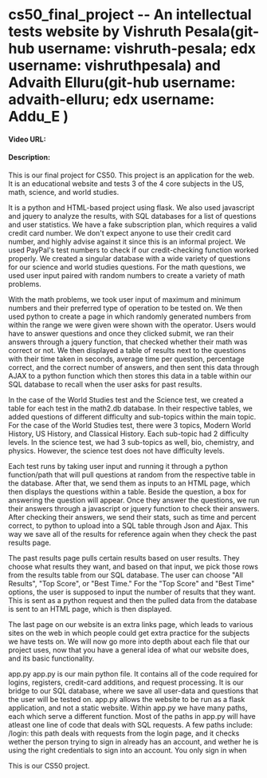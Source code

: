 # cs50_final_project -- An intellectual tests website by Vishruth Pesala(git-hub username: vishruth-pesala; edx username: vishruthpesala) and Advaith Elluru(git-hub username: advaith-elluru; edx username: Addu_E )

#### Video URL:
#### Description:

  This is our final project for CS50. This project is an application for the web. It is an educational website and tests 3 of the 4 core subjects in the US, math, science, and world studies.

  It is a python and HTML-based project using flask. We also used javascript and jquery to analyze the results, with SQL databases for a list of questions and user statistics. We have a fake subscription plan, which requires a valid credit card number. We don't expect anyone to use their credit card number, and highly advise against it since this is an informal project. We used PayPal's test numbers to check if our credit-checking function worked properly. We created a singular database with a wide variety of questions for our science and world studies questions. For the math questions, we used user input paired with random numbers to create a variety of math problems.

  With the math problems, we took user input of maximum and minimum numbers and their preferred type of operation to be tested on. We then used python to create a page in which randomly generated numbers from within the range we were given were shown with the operator. Users would have to answer questions and once they clicked submit, we ran their answers through a jquery function, that checked whether their math was correct or not. We then displayed a table of results next to the questions with their time taken in seconds, average time per question, percentage correct, and the correct number of answers, and then sent this data through AJAX to a python function which then stores this data in a table within our SQL database to recall when the user asks for past results.

  In the case of the World Studies test and the Science test, we created a table for each test in the math2.db database. In their respective tables, we added questions of different difficulty and sub-topics within the main topic. For the case of the World Studies test, there were 3 topics, Modern World History, US History, and Classical History. Each sub-topic had 2 difficulty levels. In the science test, we had 3 sub-topics as well, bio, chemistry, and physics. However, the science test does not have difficulty levels.

  Each test runs by taking user input and running it through a python function/path that will pull questions at random from the respective table in the database. After that, we send them as inputs to an HTML page, which then displays the questions within a table. Beside the question, a box for answering the question will appear. Once they answer the questions, we run their answers through a javascript or jquery function to check their answers. After checking their answers, we send their stats, such as time and percent correct, to python to upload into a SQL table through Json and Ajax. This way we save all of the results for reference again when they check the past results page.

  The past results page pulls certain results based on user results. They choose what results they want, and based on that input, we pick those rows from the results table from our SQL database. The user can choose "All Results", "Top Score", or "Best Time." For the "Top Score" and "Best Time" options, the user is supposed to input the number of results that they want. This is sent as a python request and then the pulled data from the database is sent to an HTML page, which is then displayed.

  The last page on our website is an extra links page, which leads to various sites on the web in which people could get extra practice for the subjects we have tests on.
  We will now go more into depth about each file that our project uses, now that you have a general idea of what our website does, and its basic functionality.

  app.py
    app.py is our main python file. It contains all of the code required for logins, registers, credit-card additions, and request processing. It is our bridge to our SQL database, where we save all user-data and questions that the user will be tested on. app.py allows the website to be run as a flask application, and not a static website. Within app.py we have many paths, each which serve a different function. Most of the paths in app.py will have atleast one line of code that deals with SQL requests.
    A few paths include:
    /login: this path deals with requests from the login page, and it checks wether the person trying to sign in already has an account, and wether he is using the right credentials to sign into an account. You only sign in when 

  This is our CS50 project.